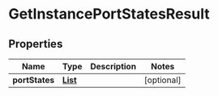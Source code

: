 

# GetInstancePortStatesResult


## Properties

| Name | Type | Description | Notes |
|------------ | ------------- | ------------- | -------------|
|**portStates** | [**List**](List.md) |  |  [optional] |



